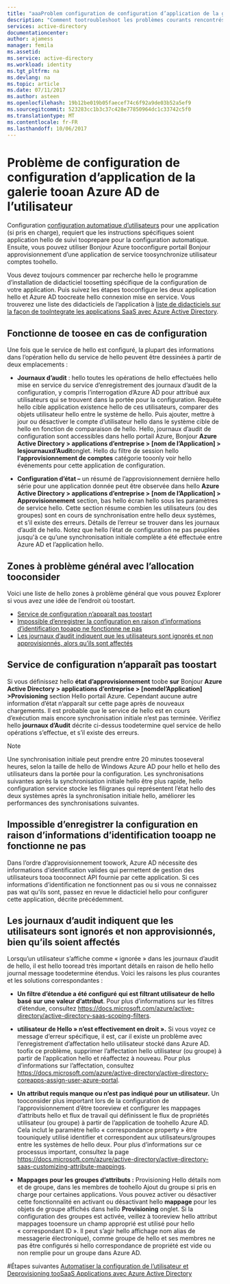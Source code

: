 ```yaml
---
title: "aaaProblem configuration de configuration d’application de la galerie tooan Azure AD de l’utilisateur | Documents Microsoft"
description: "Comment tootroubleshoot les problèmes courants rencontrés lors de la configuration de configuration d’application tooan déjà énumérée dans la galerie d’applications hello Azure AD de l’utilisateur"
services: active-directory
documentationcenter: 
author: ajamess
manager: femila
ms.assetid: 
ms.service: active-directory
ms.workload: identity
ms.tgt_pltfrm: na
ms.devlang: na
ms.topic: article
ms.date: 07/11/2017
ms.author: asteen
ms.openlocfilehash: 19b12be019b05faecef74c6f92a9de03b52a5ef9
ms.sourcegitcommit: 523283cc1b3c37c428e77850964dc1c33742c5f0
ms.translationtype: MT
ms.contentlocale: fr-FR
ms.lasthandoff: 10/06/2017
---
```

# <a name="problem-configuring-user-provisioning-tooan-azure-ad-gallery-application"></a>Problème de configuration de configuration d’application de la galerie tooan Azure AD de l’utilisateur

Configuration [configuration automatique d’utilisateurs](https://docs.microsoft.com/azure/active-directory/active-directory-saas-app-provisioning) pour une application (si pris en charge), requiert que les instructions spécifiques soient application hello de suivi tooprepare pour la configuration automatique. Ensuite, vous pouvez utiliser Bonjour Azure tooconfigure portail Bonjour approvisionnement d’une application de service toosynchronize utilisateur comptes toohello.

Vous devez toujours commencer par recherche hello le programme d’installation de didacticiel toosetting spécifique de la configuration de votre application. Puis suivez les étapes tooconfigure les deux application hello et Azure AD toocreate hello connexion mise en service. Vous trouverez une liste des didacticiels de l’application à [liste de didacticiels sur la façon de tooIntegrate les applications SaaS avec Azure Active Directory](https://docs.microsoft.com/azure/active-directory/active-directory-saas-tutorial-list).

## <a name="how-toosee-if-provisioning-is-working"></a>Fonctionne de toosee en cas de configuration 

Une fois que le service de hello est configuré, la plupart des informations dans l’opération hello du service de hello peuvent être dessinées à partir de deux emplacements :

-   **Journaux d’audit** : hello toutes les opérations de hello effectuées hello mise en service du service d’enregistrement des journaux d’audit de la configuration, y compris l’interrogation d’Azure AD pour attribué aux utilisateurs qui se trouvent dans la portée pour la configuration. Requête hello cible application existence hello de ces utilisateurs, comparer des objets utilisateur hello entre le système de hello. Puis ajouter, mettre à jour ou désactiver le compte d’utilisateur hello dans le système cible de hello en fonction de comparaison de hello. Hello, journaux d’audit de configuration sont accessibles dans hello portail Azure, Bonjour **Azure Active Directory &gt; applications d’entreprise &gt; \[nom de l’Application\] &gt; lesjournauxd’Audit**onglet. Hello du filtre de session hello **l’approvisionnement de comptes** catégorie tooonly voir hello événements pour cette application de configuration.

-   **Configuration d’état –** un résumé de l’approvisionnement dernière hello série pour une application donnée peut être observée dans hello **Azure Active Directory &gt; applications d’entreprise &gt; \[nom de l’Application\] &gt; Approvisionnement** section, bas hello écran hello sous les paramètres de service hello. Cette section résume combien les utilisateurs (ou des groupes) sont en cours de synchronisation entre hello deux systèmes, et s’il existe des erreurs. Détails de l’erreur se trouver dans les journaux d’audit de hello. Notez que hello l’état de configuration ne pas peuplées jusqu'à ce qu’une synchronisation initiale complète a été effectuée entre Azure AD et l’application hello.

## <a name="general-problem-areas-with-provisioning-tooconsider"></a>Zones à problème général avec l’allocation tooconsider

Voici une liste de hello zones à problème général que vous pouvez Explorer si vous avez une idée de l’endroit où toostart.

* [Service de configuration n’apparaît pas toostart](#provisioning-service-does-not-appear-to-start)
* [Impossible d’enregistrer la configuration en raison d’informations d’identification tooapp ne fonctionne ne pas](#can’t-save-configuration-due-to-app-credentials-not-working)
* [Les journaux d’audit indiquent que les utilisateurs sont ignorés et non approvisionnés, alors qu’ils sont affectés](#audit-logs-say-users-are-skipped-and-not-provisioned-even-though-they-are-assigned)

## <a name="provisioning-service-does-not-appear-toostart"></a>Service de configuration n’apparaît pas toostart

Si vous définissez hello **état d’approvisionnement** toobe **sur** Bonjour **Azure Active Directory &gt; applications d’entreprise &gt; \[nomdel’Application\] &gt;Provisioning** section Hello portail Azure. Cependant aucune autre information d’état n’apparaît sur cette page après de nouveaux chargements. Il est probable que le service de hello est en cours d’exécution mais encore synchronisation initiale n’est pas terminée. Vérifiez hello **journaux d’Audit** décrite ci-dessus toodetermine quel service de hello opérations s’effectue, et s’il existe des erreurs.

>[!NOTE]
>Une synchronisation initiale peut prendre entre 20 minutes tooseveral heures, selon la taille de hello de Windows Azure AD pour hello et hello des utilisateurs dans la portée pour la configuration. Les synchronisations suivantes après la synchronisation initiale hello être plus rapide, hello configuration service stocke les filigranes qui représentent l’état hello des deux systèmes après la synchronisation initiale hello, améliorer les performances des synchronisations suivantes.
>
>

## <a name="cant-save-configuration-due-tooapp-credentials-not-working"></a>Impossible d’enregistrer la configuration en raison d’informations d’identification tooapp ne fonctionne ne pas

Dans l’ordre d’approvisionnement toowork, Azure AD nécessite des informations d’identification valides qui permettent de gestion des utilisateurs tooa tooconnect API fournie par cette application. Si ces informations d’identification ne fonctionnent pas ou si vous ne connaissez pas wat qu’ils sont, passez en revue le didacticiel hello pour configurer cette application, décrite précédemment.

## <a name="audit-logs-say-users-are-skipped-and-not-provisioned-even-though-they-are-assigned"></a>Les journaux d’audit indiquent que les utilisateurs sont ignorés et non approvisionnés, bien qu’ils soient affectés

Lorsqu’un utilisateur s’affiche comme « ignorée » dans les journaux d’audit de hello, il est hello tooread très important détails en raison de hello hello journal message toodetermine étendus. Voici les raisons les plus courantes et les solutions correspondantes :

-   **Un filtre d’étendue a été configuré** **qui est filtrant utilisateur de hello basé sur une valeur d’attribut**. Pour plus d’informations sur les filtres d’étendue, consultez <https://docs.microsoft.com/azure/active-directory/active-directory-saas-scoping-filters>.

-   **utilisateur de Hello » n’est effectivement en droit ».** Si vous voyez ce message d’erreur spécifique, il est, car il existe un problème avec l’enregistrement d’affectation hello utilisateur stocké dans Azure AD. toofix ce problème, supprimer l’affectation hello utilisateur (ou groupe) à partir de l’application hello et réaffectez à nouveau. Pour plus d’informations sur l’affectation, consultez <https://docs.microsoft.com/azure/active-directory/active-directory-coreapps-assign-user-azure-portal>.

-   **Un attribut requis manque ou n’est pas indiqué pour un utilisateur.** Un tooconsider plus important lors de la configuration de l’approvisionnement d’être tooreview et configurer les mappages d’attributs hello et flux de travail qui définissent le flux de propriétés utilisateur (ou groupe) à partir de l’application de toohello Azure AD. Cela inclut le paramètre hello « correspondance property » être toouniquely utilisé identifier et correspondent aux utilisateurs/groupes entre les systèmes de hello deux. Pour plus d’informations sur ce processus important, consultez la page <https://docs.microsoft.com/azure/active-directory/active-directory-saas-customizing-attribute-mappings>.

   * **Mappages pour les groupes d’attributs :** Provisioning Hello détails nom et de groupe, dans les membres de toohello Ajout du groupe si pris en charge pour certaines applications. Vous pouvez activer ou désactiver cette fonctionnalité en activant ou désactivant hello **mappage** pour les objets de groupe affichés dans hello **Provisioning** onglet. Si la configuration des groupes est activée, veillez à tooreview hello attribut mappages tooensure un champ approprié est utilisé pour hello « correspondant ID ». Il peut s’agir hello affichage nom alias de messagerie électronique), comme groupe de hello et ses membres ne pas être configurés si hello correspondance de propriété est vide ou non remplie pour un groupe dans Azure AD.

#<a name="next-steps"></a>Étapes suivantes
[Automatiser la configuration de l’utilisateur et Deprovisioning tooSaaS Applications avec Azure Active Directory](active-directory-saas-app-provisioning.md)
